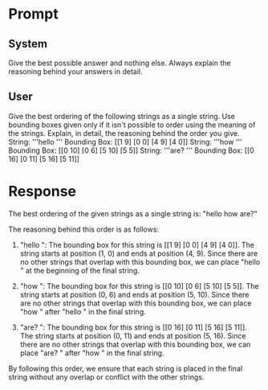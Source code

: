 # Prompt
## System
Give the best possible answer and nothing else. Always explain the reasoning behind your answers in detail.
## User
Give the best ordering of the following strings as a single string. Use bounding boxes given only if it isn't possible to order using the meaning of the strings. Explain, in detail, the reasoning behind the order you give.
String: '''hello ''' Bounding Box: [[1 9] [0 0] [4 9] [4 0]]
String: '''how ''' Bounding Box: [[0 10] [0 6] [5 10] [5 5]]
String: '''are? ''' Bounding Box: [[0 16] [0 11] [5 16] [5 11]]

# Response
The best ordering of the given strings as a single string is: "hello how are?"

The reasoning behind this order is as follows:

1. "hello ": The bounding box for this string is [[1 9] [0 0] [4 9] [4 0]]. The string starts at position (1, 0) and ends at position (4, 9). Since there are no other strings that overlap with this bounding box, we can place "hello " at the beginning of the final string.

2. "how ": The bounding box for this string is [[0 10] [0 6] [5 10] [5 5]]. The string starts at position (0, 6) and ends at position (5, 10). Since there are no other strings that overlap with this bounding box, we can place "how " after "hello " in the final string.

3. "are? ": The bounding box for this string is [[0 16] [0 11] [5 16] [5 11]]. The string starts at position (0, 11) and ends at position (5, 16). Since there are no other strings that overlap with this bounding box, we can place "are? " after "how " in the final string.

By following this order, we ensure that each string is placed in the final string without any overlap or conflict with the other strings.